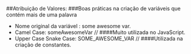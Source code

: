 ##Atribuição de Valores:
###Boas práticas na criação de variáveis que contém mais de uma palavra

- Nome original da variável : some awesome var.
- Camel Case: someAwesomeVar // ####Muito utilizada no JavaScript.
- Upper Case Snake Case: SOME_AWESOME_VAR // ####Utilizada na criação de constantes.